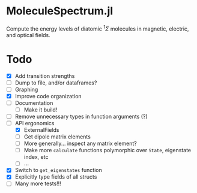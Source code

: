 # MoleculeSpectrum.jl

Compute the energy levels of diatomic ${}^{1} \Sigma$ molecules in magnetic, electric, and optical fields.

# Todo
- [x] Add transition strengths
- [ ] Dump to file, and/or dataframes?
- [ ] Graphing
- [x] Improve code organization
- [ ] Documentation
    - [ ] Make it build!
- [ ] Remove unnecessary types in function arguments (?)
- [ ] API ergonomics
    - [x] ExternalFields
    - [ ] Get dipole matrix elements
    - [ ] More generally... inspect any matrix element?
    - [ ] Make more `calculate` functions polymorphic over `State`, eigenstate index, etc
    - [ ] ...
- [x] Switch to `get_eigenstates` function
- [x] Explicitly type fields of all structs
- [ ] Many more tests!!!